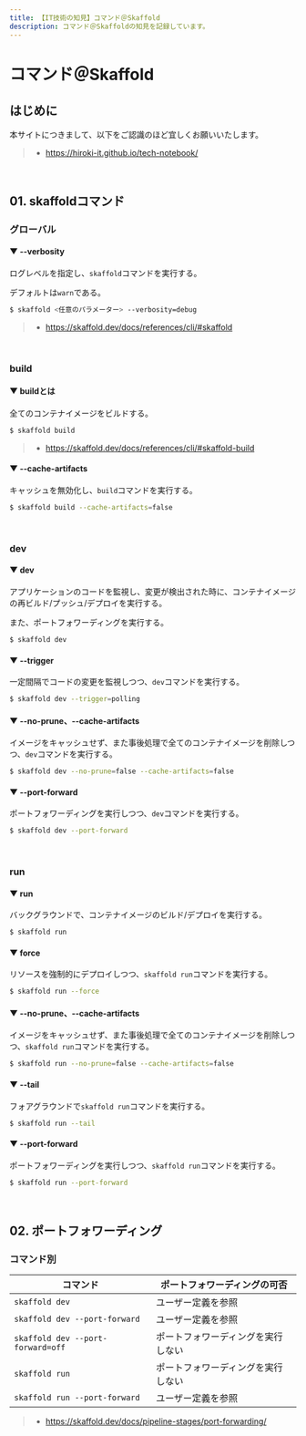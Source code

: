 ```yaml
---
title: 【IT技術の知見】コマンド＠Skaffold
description: コマンド＠Skaffoldの知見を記録しています。
---
```


# コマンド＠Skaffold

## はじめに

本サイトにつきまして、以下をご認識のほど宜しくお願いいたします。

> - https://hiroki-it.github.io/tech-notebook/

<br>

## 01. skaffoldコマンド

### グローバル

#### ▼ --verbosity

ログレベルを指定し、`skaffold`コマンドを実行する。

デフォルトは`warn`である。

```bash
$ skaffold <任意のパラメーター> --verbosity=debug
```

> - https://skaffold.dev/docs/references/cli/#skaffold

<br>

### build

#### ▼ buildとは

全てのコンテナイメージをビルドする。

```bash
$ skaffold build
```

> - https://skaffold.dev/docs/references/cli/#skaffold-build

#### ▼ --cache-artifacts

キャッシュを無効化し、`build`コマンドを実行する。

```bash
$ skaffold build --cache-artifacts=false
```

<br>

### dev

#### ▼ dev

アプリケーションのコードを監視し、変更が検出された時に、コンテナイメージの再ビルド/プッシュ/デプロイを実行する。

また、ポートフォワーディングを実行する。

```bash
$ skaffold dev
```

#### ▼ --trigger

一定間隔でコードの変更を監視しつつ、`dev`コマンドを実行する。

```bash
$ skaffold dev --trigger=polling
```

#### ▼ --no-prune、--cache-artifacts

イメージをキャッシュせず、また事後処理で全てのコンテナイメージを削除しつつ、`dev`コマンドを実行する。

```bash
$ skaffold dev --no-prune=false --cache-artifacts=false
```

#### ▼ --port-forward

ポートフォワーディングを実行しつつ、`dev`コマンドを実行する。

```bash
$ skaffold dev --port-forward
```

<br>

### run

#### ▼ run

バックグラウンドで、コンテナイメージのビルド/デプロイを実行する。

```bash
$ skaffold run
```

#### ▼ force

リソースを強制的にデプロイしつつ、`skaffold run`コマンドを実行する。

```bash
$ skaffold run --force
```

#### ▼ --no-prune、--cache-artifacts

イメージをキャッシュせず、また事後処理で全てのコンテナイメージを削除しつつ、`skaffold run`コマンドを実行する。

```bash
$ skaffold run --no-prune=false --cache-artifacts=false
```

#### ▼ --tail

フォアグラウンドで`skaffold run`コマンドを実行する。

```bash
$ skaffold run --tail
```

#### ▼ --port-forward

ポートフォワーディングを実行しつつ、`skaffold run`コマンドを実行する。

```bash
$ skaffold run --port-forward
```

<br>

## 02. ポートフォワーディング

### コマンド別

| コマンド                          | ポートフォワーディングの可否       |
| --------------------------------- | ---------------------------------- |
| `skaffold dev`                    | ユーザー定義を参照                 |
| `skaffold dev --port-forward`     | ユーザー定義を参照                 |
| `skaffold dev --port-forward=off` | ポートフォワーディングを実行しない |
| `skaffold run`                    | ポートフォワーディングを実行しない |
| `skaffold run --port-forward`     | ユーザー定義を参照                 |

> - https://skaffold.dev/docs/pipeline-stages/port-forwarding/

<br>
